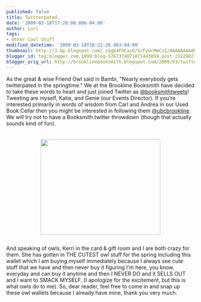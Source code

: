```yaml
---
published: false
title: Twitterpated
date: '2009-03-18T17:20:00.006-04:00'
author: Lori
tags:
- Other Cool Stuff
modified_datetime: '2009-03-18T18:21:26.083-04:00'
thumbnail: http://3.bp.blogspot.com/_zqgb4FOCazQ/ScFyUcMmCzI/AAAAAAAAAMU/UpwRLCSj1c8/s72-c/owl.JPG
blogger_id: tag:blogger.com,1999:blog-5767374071871443859.post-2322982193612528569
blogger_orig_url: http://brooklinebooksmith.blogspot.com/2009/03/twitterpated.html
---
```


As the great &amp; wise Friend Owl said in Bambi, "Nearly everybody gets twitterpated in the springtime." We at the Brookline Booksmith have decided to take these words to heart and just joined Twitter as <a href="http://twitter.com/booksmithtweets">@booksmithtweets</a>! Tweeting are myself, Katie, and Genie (our Events Director). If you're interested primarily in words of wisdom from Carl and Andrea in our Used Book Cellar then you might be interested in following them <a href="http://twitter.com/ubcbrookline">@ubcbrookline</a>. We will try not to have a Booksmith twitter throwdown (though that actually sounds kind of fun).<br /><br /><br /><img id="BLOGGER_PHOTO_ID_5314654730765863730" style="DISPLAY: block; MARGIN: 0px auto 10px; WIDTH: 320px; CURSOR: hand; HEIGHT: 256px; TEXT-ALIGN: center" alt="" src="http://3.bp.blogspot.com/_zqgb4FOCazQ/ScFyUcMmCzI/AAAAAAAAAMU/UpwRLCSj1c8/s320/owl.JPG" border="0" /><br />And speaking of owls, Kerri in the card &amp; gift room and I are both crazy for them. She has gotten in THE CUTEST owl stuff for the spring including this wallet which I am buying myself immediately because I always see cute stuff that we have and then never buy it figuring I'm here, you know, everyday and can buy it anytime and then I NEVER DO and it SELLS OUT and I want to SMACK MYSELF. (I apologize for the excitement, but this is what owls do to me). So, dear reader, feel free to come in and snap up these owl wallets because I already have mine, thank you very much.